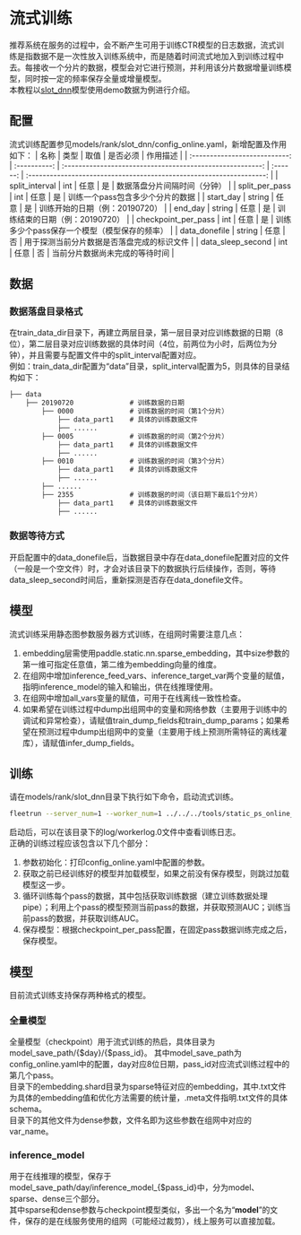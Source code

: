 # 流式训练
推荐系统在服务的过程中，会不断产生可用于训练CTR模型的日志数据，流式训练是指数据不是一次性放入训练系统中，而是随着时间流式地加入到训练过程中去。每接收一个分片的数据，模型会对它进行预测，并利用该分片数据增量训练模型，同时按一定的频率保存全量或增量模型。  
本教程以[slot_dnn](../models/rank/slot_dnn/README.md)模型使用demo数据为例进行介绍。  

## 配置
流式训练配置参见models/rank/slot_dnn/config_online.yaml，新增配置及作用如下：
|             名称              |     类型     |                           取值                            | 是否必须 |                               作用描述                               |
| :---------------------------: | :----------: | :-------------------------------------------------------: | :------: | :------------------------------------------------------------------: |
|             split_interval              |    int    |                           任意                            |    是    |                            数据落盘分片间隔时间（分钟）                            |
|             split_per_pass              |    int    |                           任意                            |    是    |                            训练一个pass包含多少个分片的数据                            |
|             start_day              |    string    |                           任意                            |    是    |                            训练开始的日期（例：20190720）                            |
|             end_day              |    string    |                           任意                            |    是    |                            训练结束的日期（例：20190720）                            |
|             checkpoint_per_pass              |    int    |                           任意                            |    是    |                            训练多少个pass保存一个模型（模型保存的频率）                            |
|             data_donefile              |    string    |                           任意                            |    否    |                            用于探测当前分片数据是否落盘完成的标识文件                            |
|             data_sleep_second              |    int    |                           任意                            |    否    |                            当前分片数据尚未完成的等待时间                            |

## 数据
### 数据落盘目录格式
在train_data_dir目录下，再建立两层目录，第一层目录对应训练数据的日期（8位），第二层目录对应训练数据的具体时间（4位，前两位为小时，后两位为分钟），并且需要与配置文件中的split_interval配置对应。  
例如：train_data_dir配置为“data”目录，split_interval配置为5，则具体的目录结构如下：  
```txt
├── data
    ├── 20190720              # 训练数据的日期
        ├── 0000              # 训练数据的时间（第1个分片）
            ├── data_part1    # 具体的训练数据文件
            ├── ......    
        ├── 0005              # 训练数据的时间（第2个分片）
            ├── data_part1    # 具体的训练数据文件
            ├── ......
        ├── 0010              # 训练数据的时间（第3个分片）
            ├── data_part1    # 具体的训练数据文件
            ├── ......
        ├── ......
        ├── 2355              # 训练数据的时间（该日期下最后1个分片）
            ├── data_part1    # 具体的训练数据文件
            ├── ......
```
### 数据等待方式
开启配置中的data_donefile后，当数据目录中存在data_donefile配置对应的文件（一般是一个空文件）时，才会对该目录下的数据执行后续操作，否则，等待data_sleep_second时间后，重新探测是否存在data_donefile文件。

## 模型
流式训练采用静态图参数服务器方式训练，在组网时需要注意几点：
1. embedding层需使用paddle.static.nn.sparse_embedding，其中size参数的第一维可指定任意值，第二维为embedding向量的维度。  
2. 在组网中增加inference_feed_vars、inference_target_var两个变量的赋值，指明inference_model的输入和输出，供在线推理使用。
3. 在组网中增加all_vars变量的赋值，可用于在线离线一致性检查。
4. 如果希望在训练过程中dump出组网中的变量和网络参数（主要用于训练中的调试和异常检查），请赋值train_dump_fields和train_dump_params；如果希望在预测过程中dump出组网中的变量（主要用于线上预测所需特征的离线灌库），请赋值infer_dump_fields。

## 训练
请在models/rank/slot_dnn目录下执行如下命令，启动流式训练。  
```bash
fleetrun --server_num=1 --worker_num=1 ../../../tools/static_ps_online_trainer.py -m config_online.yaml
```
启动后，可以在该目录下的log/workerlog.0文件中查看训练日志。  
正确的训练过程应该包含以下几个部分：  
1. 参数初始化：打印config_online.yaml中配置的参数。  
2. 获取之前已经训练好的模型并加载模型，如果之前没有保存模型，则跳过加载模型这一步。  
3. 循环训练每个pass的数据，其中包括获取训练数据（建立训练数据处理pipe）；利用上个pass的模型预测当前pass的数据，并获取预测AUC；训练当前pass的数据，并获取训练AUC。  
4. 保存模型：根据checkpoint_per_pass配置，在固定pass数据训练完成之后，保存模型。  

## 模型
目前流式训练支持保存两种格式的模型。  
### 全量模型
全量模型（checkpoint）用于流式训练的热启，具体目录为model_save_path/{$day}/{$pass_id}。
其中model_save_path为config_online.yaml中的配置，day对应8位日期，pass_id对应流式训练过程中的第几个pass。  
目录下的embedding.shard目录为sparse特征对应的embedding，其中.txt文件为具体的embedding值和优化方法需要的统计量，.meta文件指明.txt文件的具体schema。  
目录下的其他文件为dense参数，文件名即为这些参数在组网中对应的var_name。  
### inference_model
用于在线推理的模型，保存于model_save_path/day/inference_model_{$pass_id}中，分为model、sparse、dense三个部分。  
其中sparse和dense参数与checkpoint模型类似，多出一个名为“__model__”的文件，保存的是在线服务使用的组网（可能经过裁剪），线上服务可以直接加载。  
